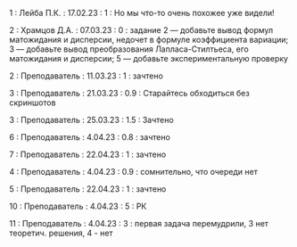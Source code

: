 1 : Лейба П.К. : 17.02.23 : 1 : Но мы что-то очень похожее уже видели!

2 : Храмцов Д.А. : 07.03.23 : 0 : задание 2 — добавьте вывод формул матожидания и дисперсии, недочет в формуле коэффициента вариации; 3 — добавьте вывод преобразования Лапласа-Стилтьеса, его матожидания и дисперсии; 5 — добавьте экспериментальную проверку

2 : Преподаватель : 11.03.23 : 1 : зачтено

3 : Преподаватель : 21.03.23 : 0.9 : Старайтесь обходиться без скриншотов

3 : Преподаватель : 25.03.23 : 1.5 : Зачтено

6 : Преподаватель : 4.04.23 : 0.8 : зачтено

7 : Преподаватель : 22.04.23 : 1 : зачтено

4 : Преподаватель : 4.04.23 : 0.9 : сомнительно, что очереди нет

5 : Преподаватель : 22.04.23 : 1 : зачтено

10 : Преподаватель : 4.04.23 : 5 : РК

11 : Преподаватель : 4.04.23 : 3 : первая задача перемудрили, 3 нет теоретич. решения, 4 - нет
